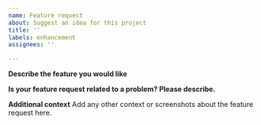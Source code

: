 ```yaml
---
name: Feature request
about: Suggest an idea for this project
title: ''
labels: enhancement
assignees: ''

---
```


**Describe the feature you would like**


**Is your feature request related to a problem? Please describe.**


**Additional context**
Add any other context or screenshots about the feature request here.
